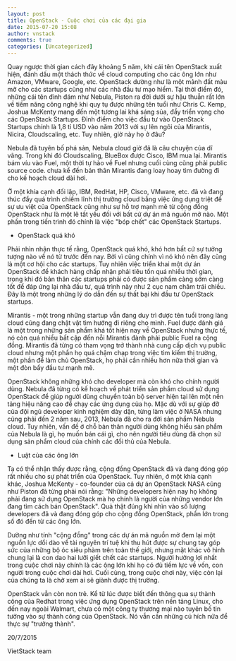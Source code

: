 ```yaml
---
layout: post
title: OpenStack - Cuộc chơi của các đại gia
date: 2015-07-20 15:08
author: vnstack
comments: true
categories: [Uncategorized]
---
```

Quay ngược thời gian cách đây khoảng 5 năm, khi cái tên OpenStack xuất hiện, đánh dấu một thách thức về cloud computing cho các ông lớn như Amazon, VMware, Google, etc. OpenStack dường như là một mảnh đất màu mỡ cho các startups cũng như các nhà đầu tư mạo hiểm. Tại thời điểm đó, những cái tên đình đám như Nebula, Piston ra đời dưới sự hậu thuẫn rất lớn về tiềm năng công nghệ khi quy tụ được những tên tuổi như Chris C. Kemp, Joshua McKenty mang đến một tương lai khá sáng sủa, đầy triển vọng cho các OpenStack Startups. Đỉnh điểm cho việc đầu tư vào OpenStack Startups chính là 1,8 tỉ USD vào năm 2013 với sự lên ngôi của Mirantis, Nicira, Cloudscaling, etc. Tuy nhiên, giờ này họ ở đâu?

Nebula đã tuyên bố phá sản, Nebula cloud giờ đã là câu chuyện của dĩ vãng. Trong khi đó Cloudscaling, BlueBox được Cisco, IBM mua lại. Mirantis bám víu vào Fuel, một thời tự hào về Fuel nhưng cuối cùng cũng phải public source code. chưa kể đến bản thân Mirantis đang loay hoay tìm đường đi cho kế hoạch cloud dài hơi.

Ở một khía cạnh đối lập, IBM, RedHat, HP, Cisco, VMware, etc. đã và đang thúc đẩy quá trình chiếm lĩnh thị trường cloud bằng việc ứng dụng triệt để sự ưu việt của OpenStack cũng như sự hỗ trợ mạnh mẽ từ cộng đồng OpenStack như là một lẽ tất yếu đối với bất cứ dự án mã nguồn mở nào. Một phần trong tiến trình đó chính là việc "bóp chết" các OpenStack Startups.

<ul>
    <li>OpenStack quá khó</li>
</ul>

Phải nhìn nhận thực tế rằng, OpenStack quá khó, khó hơn bất cứ sự tưởng tượng nào về nó từ trước đến nay. Bởi vì cũng chính vì nó khó nên đây cũng là một cơ hội cho các startups. Tuy nhiên việc triển khai một dự án OpenStack để khách hàng chấp nhận phải tiêu tốn quá nhiều thời gian, trong khi đó bản thân các startups phải có được sản phẩm càng sớm càng tốt để đáp ứng lại nhà đầu tư, quá trình này như 2 cục nam châm trái chiều. Đây là một trong những lý do dẫn đến sự thất bại khi đầu tư OpenStack startups.

Mirantis - một trong những startup vẫn đang duy trì được tên tuổi trong làng cloud cũng đang chật vật tìm hướng đi riêng cho mình. Fuel được đánh giá là một trong những sản phẩm khá tốt hiện nay về OpenStack nhưng thực tế, nó còn quá nhiều bất cập đến nỗi Mirantis đành phải public Fuel ra cộng đồng. Mirantis đã từng có tham vọng trở thành nhà cung cấp dịch vụ public cloud nhưng một phần họ quá chậm chạp trong việc tìm kiếm thị trường, một phần để làm chủ OpenStack, họ phải cần nhiều hơn nữa thời gian và một đòn bẩy đầu tư mạnh mẽ.

OpenStack không những khó cho developer mà còn khó cho chính người dùng. Nebula đã từng có kế hoạch về phát triển sản phẩm cloud sử dụng OpenStack để giúp người dùng chuyển toàn bộ server hiện tại lên một nền tảng hiệu năng cao để chạy các ứng dụng của họ. Mặc dù với sự giúp đỡ của đội ngũ developer kinh nghiệm dày dặn, từng làm việc ở NASA nhưng cũng phải đến 2 năm sau, 2013, Nebula đã cho ra đời sản phẩm Nebula cloud. Tuy nhiên, vấn đề ở chỗ bản thân người dùng không hiểu sản phẩm của Nebula là gì, họ muốn bán cái gì, cho nên người tiêu dùng đã chọn sử dụng sản phẩm cloud của chính các đối thủ của Nebula.

<ul>
    <li>Luật của các ông lớn</li>
</ul>

Ta có thể nhận thấy được rằng, cộng đồng OpenStack đã và đang đóng góp rất nhiều cho sự phát triển của OpenStack. Tuy nhiên, ở một khía cạnh khác, Joshua McKenty - co-founder của cả dự án OpenStack NASA cũng như Piston đã từng phải nói rằng: "Những developers hiện nay họ không phải đang sử dụng OpenStack mà họ chính là người của những vendor lớn đang tìm cách bán OpenStack". Quả thật đúng khi nhìn vào số lượng developers đã và đang đóng góp cho cộng đồng OpenStack, phần lớn trong số đó đến từ các ông lớn.

Dường như tính "cộng đồng" trong các dự án mã nguồn mở đem lại một nguồn lực dồi dào về tài nguyên trí tuệ khi thu hút được sự chung tay góp sức của những bộ óc siêu phàm trên toàn thế giới, nhưng mặt khác vô hình chung lại là con dao hai lưỡi giết chết các startups. Người hưởng lợi nhất trong cuộc chơi này chính là các ông lớn khi họ có đủ tiềm lực về vốn, con người trong cuộc chơi dài hơi. Cuối cùng, trong cuộc chơi này, việc còn lại của chúng ta là chờ xem ai sẽ giành được thị trường.

OpenStack vẫn còn non trẻ. Kể từ lúc được biết đến thông qua sự thành công của Redhat trong việc ứng dụng OpenStack trên nền tảng Linux, cho đến nay ngoài Walmart, chưa có một công ty thương mại nào tuyên bố tin tưởng vào sự thành công của OpenStack. Nó vẫn cần những cú hích nữa để thực sự "trưởng thành".

20/7/2015

VietStack team
